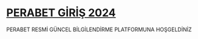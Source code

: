 <h1><a href="http://gg.gg/1by9y2" title="PERABET GİRİŞ 2024">PERABET GİRİŞ 2024</a></h1>
PERABET RESMİ GÜNCEL BİLGİLENDİRME PLATFORMUNA HOŞGELDİNİZ

